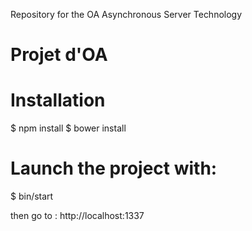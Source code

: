 Repository for the OA Asynchronous Server Technology

# Projet d'OA #

# Installation #

$ npm install
$ bower install

# Launch the project with: #

$ bin/start

then go to : http://localhost:1337

